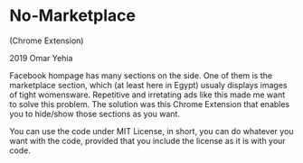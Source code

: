 # No-Marketplace
(Chrome Extension)

2019 Omar Yehia

Facebook hompage has many sections on the side.
One of them is the marketplace section,
which (at least here in Egypt) usualy displays images of tight womensware.
Repetitive and irretating ads like this made me want to solve this problem.
The solution was this Chrome Extension that enables you to hide/show those sections as you want.

You can use the code under MIT License, in short, you can do whatever you want with the code, provided that you include the license as it is with your code.


